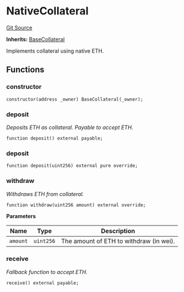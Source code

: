# NativeCollateral
[Git Source](https://github.com/capsign/protocol/blob/dfa6820124c5610a6bfa06329447dbae7c24bc0a/src/Trading/Collateral/NativeCollateral.sol)

**Inherits:**
[BaseCollateral](/src/Trading/Collateral/BaseCollateral.sol/abstract.BaseCollateral.md)

Implements collateral using native ETH.


## Functions
### constructor


```solidity
constructor(address _owner) BaseCollateral(_owner);
```

### deposit

*Deposits ETH as collateral. Payable to accept ETH.*


```solidity
function deposit() external payable;
```

### deposit


```solidity
function deposit(uint256) external pure override;
```

### withdraw

*Withdraws ETH from collateral.*


```solidity
function withdraw(uint256 amount) external override;
```
**Parameters**

|Name|Type|Description|
|----|----|-----------|
|`amount`|`uint256`|The amount of ETH to withdraw (in wei).|


### receive

*Fallback function to accept ETH.*


```solidity
receive() external payable;
```

